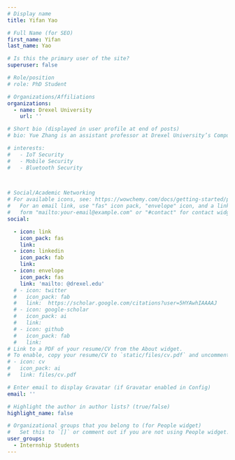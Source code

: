 ```yaml
---
# Display name
title: Yifan Yao

# Full Name (for SEO)
first_name: Yifan 
last_name: Yao

# Is this the primary user of the site?
superuser: false

# Role/position
# role: PhD Student

# Organizations/Affiliations
organizations:
  - name: Drexel University
    url: ''

# Short bio (displayed in user profile at end of posts)
# bio: Yue Zhang is an assistant professor at Drexel University’s Computer Science department. 

# interests:
#   - IoT Security
#   - Mobile Security
#   - Bluetooth Security

  

# Social/Academic Networking
# For available icons, see: https://wowchemy.com/docs/getting-started/page-builder/#icons
#   For an email link, use "fas" icon pack, "envelope" icon, and a link in the
#   form "mailto:your-email@example.com" or "#contact" for contact widget.
social:

  - icon: link
    icon_pack: fas
    link: 
  - icon: linkedin
    icon_pack: fab
    link:  
  - icon: envelope
    icon_pack: fas
    link: 'mailto: @drexel.edu'
  # - icon: twitter
  #   icon_pack: fab
  #   link:  https://scholar.google.com/citations?user=5HYAwhIAAAAJ
  # - icon: google-scholar
  #   icon_pack: ai
  #   link: 
  # - icon: github
  #   icon_pack: fab
  #   link:  
# Link to a PDF of your resume/CV from the About widget.
# To enable, copy your resume/CV to `static/files/cv.pdf` and uncomment the lines below.
# - icon: cv
#   icon_pack: ai
#   link: files/cv.pdf

# Enter email to display Gravatar (if Gravatar enabled in Config)
email: ''

# Highlight the author in author lists? (true/false)
highlight_name: false

# Organizational groups that you belong to (for People widget)
#   Set this to `[]` or comment out if you are not using People widget.
user_groups:
  - Internship Students
---
```


<!-- Yue Zhang is an assistant professor at Drexel University’s Computer Science department. Before joining Drexel, Yue Zhang was working as a Postdoc in the Department of Computer Science and Engineering at The Ohio State University. His research primarily focuses on system security, specifically in the areas of IoT Security and mobile security. He has published more than 40 papers in security conferences (e.g., USENIX Security, ACM CCS, and NDSS) and journals (e.g., TDSC, TPDS). He received a Best Paper Honorable Mention Award at ACM CCS 2022, and the Best Paper Award at 2019 IEEE International Conference on Industrial Internet. He has also served on the organization committees of the conferences (e.g., track chair for IEEE MSN) and technical program committee of the conferences (e.g., USENIX Security, NDSS, ACM CCS, RAID). He serves as an editor for the Blockchain Journal, Electronics Journal, and Computers, Materials & Continua Journal. His research had led to the discovery of many vendor-acknowledged vulnerabilities, such as by Bluetooth SIG, Apple, Google, and Texas Instruments, and had attracted intense media attention such as Hacker News, and Mirage News. -->